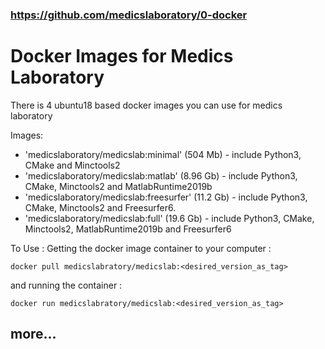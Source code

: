 ### https://github.com/medicslaboratory/0-docker

# Docker Images for Medics Laboratory
There is 4 ubuntu18 based docker images you can use for medics laboratory

Images:

  - 'medicslaboratory/medicslab:minimal' (504 Mb) - include Python3, CMake and Minctools2
  - 'medicslaboratory/medicslab:matlab' (8.96 Gb) - include Python3, CMake, Minctools2 and MatlabRuntime2019b
  - 'medicslaboratory/medicslab:freesurfer' (11.2 Gb) - include Python3, CMake, Minctools2 and Freesurfer6.
  - 'medicslaboratory/medicslab:full' (19.6 Gb) - include Python3, CMake, Minctools2, MatlabRuntime2019b and Freesurfer6

To Use :
  Getting the docker image container to your computer :
  ```  
  docker pull medicslabratory/medicslab:<desired_version_as_tag>  
  ```
  and running the container :
  ```  
  docker run medicslabratory/medicslab:<desired_version_as_tag>  
  ```

## more...
